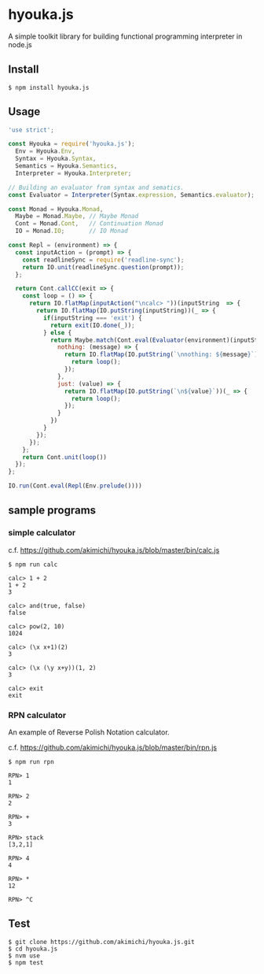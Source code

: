 # hyouka.js

A simple toolkit library for building functional programming interpreter in node.js

## Install

~~~
$ npm install hyouka.js
~~~

## Usage

~~~js
'use strict';

const Hyouka = require('hyouka.js');
  Env = Hyouka.Env,
  Syntax = Hyouka.Syntax,
  Semantics = Hyouka.Semantics,
  Interpreter = Hyouka.Interpreter;

// Building an evaluator from syntax and sematics.
const Evaluator = Interpreter(Syntax.expression, Semantics.evaluator);

const Monad = Hyouka.Monad,
  Maybe = Monad.Maybe, // Maybe Monad
  Cont = Monad.Cont,   // Continuation Monad
  IO = Monad.IO;       // IO Monad

const Repl = (environment) => {
  const inputAction = (prompt) => {
    const readlineSync = require('readline-sync');
    return IO.unit(readlineSync.question(prompt));
  };

  return Cont.callCC(exit => {
    const loop = () => {
      return IO.flatMap(inputAction("\ncalc> "))(inputString  => {
        return IO.flatMap(IO.putString(inputString))(_ => {
          if(inputString === 'exit') {
            return exit(IO.done(_));
          } else {
            return Maybe.match(Cont.eval(Evaluator(environment)(inputString)),{
              nothing: (message) => {
                return IO.flatMap(IO.putString(`\nnothing: ${message}`))(_ => {
                  return loop(); 
                });
              },
              just: (value) => {
                return IO.flatMap(IO.putString(`\n${value}`))(_ => {
                  return loop(); 
                });
              }
            })
          }
        });
      });
    };
    return Cont.unit(loop())
  });
};

IO.run(Cont.eval(Repl(Env.prelude())))
~~~


## sample programs

### simple calculator

c.f. https://github.com/akimichi/hyouka.js/blob/master/bin/calc.js

~~~
$ npm run calc

calc> 1 + 2
1 + 2
3

calc> and(true, false)
false

calc> pow(2, 10)
1024

calc> (\x x+1)(2)
3

calc> (\x (\y x+y))(1, 2)
3

calc> exit
exit
~~~

### RPN calculator

An example of Reverse Polish Notation calculator.

c.f. https://github.com/akimichi/hyouka.js/blob/master/bin/rpn.js

~~~
$ npm run rpn

RPN> 1
1

RPN> 2
2

RPN> +
3

RPN> stack
[3,2,1]

RPN> 4
4

RPN> *
12

RPN> ^C
~~~


## Test

~~~
$ git clone https://github.com/akimichi/hyouka.js.git
$ cd hyouka.js
$ nvm use
$ npm test
~~~


